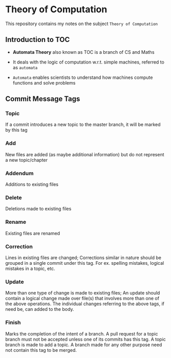 # Theory of Computation

This repository contains my notes on the subject `Theory of Computation`

## Introduction to TOC

- **Automata Theory** also known as TOC is a branch of CS and Maths

- It deals with the logic of computation w.r.t. simple machines, referred to as
`automata`

- `Automata` enables scientists to understand how machines compute functions and
solve problems

## Commit Message Tags

### Topic

If a commit introduces a new topic to the master branch, it will be marked
by this tag

### Add

New files are added (as maybe additional information) but do not represent a
new topic/chapter

### Addendum

Additions to existing files

### Delete

Deletions made to existing files

### Rename

Existing files are renamed

### Correction

Lines in existing files are changed; Corrections similar in nature should be grouped
in a single commit under this tag. For ex. spelling mistakes, logical mistakes
in a topic, etc.

### Update

More than one type of change is made to existing files; An update should contain
a logical change made over file(s) that involves more than one of the above operations.
The individual changes referring to the above tags, if need be, can added to the
body.

### Finish

Marks the completion of the intent of a branch. A pull request for a topic branch
must not be accepted unless one of its commits has this tag. A topic branch is made
to add a topic. A branch made for any other purpose need not contain this tag to
be merged.
